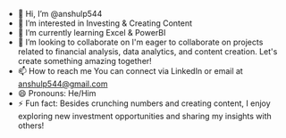 - 👋 Hi, I’m @anshulp544
- 👀 I’m interested in Investing & Creating Content 
- 🌱 I’m currently learning Excel & PowerBI
- 💞️ I’m looking to collaborate on I'm eager to collaborate on projects related to financial analysis, data analytics, and content creation. Let's create something amazing together!
- 📫 How to reach me You can connect via LinkedIn or email at anshulp544@gmail.com
- 😄 Pronouns: He/Him
- ⚡ Fun fact: Besides crunching numbers and creating content, I enjoy exploring new investment opportunities and sharing my insights with others!

<!---
anshulp544/anshulp544 is a ✨ special ✨ repository because its `README.md` (this file) appears on your GitHub profile.
You can click the Preview link to take a look at your changes.
--->
